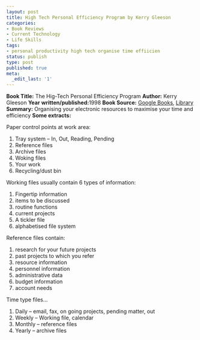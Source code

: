 ```yaml
---
layout: post
title: High Tech Personal Efficiency Program by Kerry Gleeson
categories:
- Book Reviews
- Current Technology
- Life Skills
tags:
- personal productivity high tech organise time effiicien
status: publish
type: post
published: true
meta:
  _edit_last: '1'
---
```

<strong>Book Title:</strong> The Hig-Tech Personal Efficiency Program
<strong>Author:</strong> Kerry Gleeson
<strong>Year</strong> <strong>written/published:</strong>1998
<strong>Book Source:</strong> <a href="http://books.google.com/books?q=High+Tech+Personal+Efficiency+Program+by+Kerry+Gleeson&amp;btnG=Search+Books">Google Books</a>, <a href="http://vistaweb.nlb.gov.sg/cgi-bin/cw_cgi?fullRecord+1623+3002+8714798+1+1">Library</a>
<strong>Summary:</strong> Organising your electronic resources to maximise your time and efficiency
<strong>Some extracts:</strong>

Paper control points at work area:
1. Tray system – In, Out, Reading, Pending
2. Reference files
3. Archive files
4. Woking files
5. Your work
6. Recycling/dust bin

Working files usually contain 6 types of information:
1. Fingertip information
2. items to be discussed
3. routine functions
4. current projects
5. A tickler file
6. alphabetised file system

Reference files contain:
1. research for your future projects
2. past projects to which you refer
3. resource information
4. personnel information
5. administrative data
6. budget information
7. account needs

Time type files…
1. Daily – email, fax, on going projects, pending matter, out
2. Weekly – Working file, calendar
3. Monthly – reference files
4. Yearly – archive files

